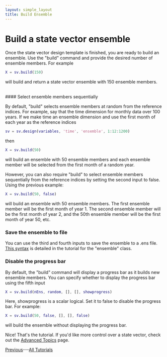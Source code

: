 ```yaml
---
layout: simple_layout
title: Build Ensemble
---
```


# Build a state vector ensemble

Once the state vector design template is finished, you are ready to build an ensemble. Use the "build" command and provide the desired number of ensemble members. For example
```matlab
X = sv.build(150)
```
will build and return a state vector ensemble with 150 ensemble members.

<br>
#### Select ensemble members sequentially

By default, "build" selects ensemble members at random from the reference indices. For example, say that the time dimension for monthly data over 100 years. If we make time an ensemble dimension and use the first month of each year as the reference indices
```matlab
sv = sv.design(variables, 'time', 'ensemble', 1:12:1200)
```
then
```matlab
X = sv.build(50)
```
will build an ensemble with 50 ensemble members and each ensemble member will be selected from the first month of a random year.

However, you can also require "build" to select ensemble members sequentially from the reference indices by setting the second input to false. Using the previous example:
```matlab
X = sv.build(50, false)
```
will build an ensemble with 50 ensemble members. The first ensemble member will be the first month of year 1. The second ensemble member will be the first month of year 2, and the 50th ensemble member will be the first month of year 50, etc.

### Save the ensemble to file
You can use the third and fourth inputs to save the ensemble to a .ens file. [This syntax](../ensemble/save) is detailed in the tutorial for the "ensemble" class.

### Disable the progress bar
By default, the "build" command will display a progress bar as it builds new ensemble members. You can specify whether to display the progress bar using the fifth input
```matlab
X = sv.build(nEns, random, [], [], showprogress)
```

Here, showprogress is a scalar logical. Set it to false to disable the progress bar. For example:
```matlab
X = sv.build(50, false, [], [], false)
```
will build the ensemble without displaying the progress bar.

Nice! That's the tutorial. If you'd like more control over a state vector, check out the [Advanced Topics](advanced) page.

[Previous](weighted-mean)---[All Tutorials](../welcome)
